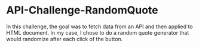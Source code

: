 # API-Challenge-RandomQuote

In this challenge, the goal was to fetch data from an API and then applied to HTML document. In my case, I chose to do a random quote generator that would randomize after each click of the button.
